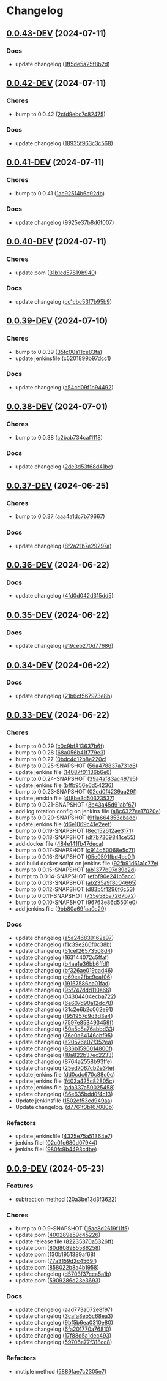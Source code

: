 # Changelog

## [0.0.43-DEV](https://github.com/klapertart/sample-app-maven-release/releases/tag/0.0.43-DEV) (2024-07-11)







### Docs

-  update changelog ([1ff5de5a25f8b2d](https://github.com/klapertart/sample-app-maven-release/commit//1ff5de5a25f8b2d))


## [0.0.42-DEV](https://github.com/klapertart/sample-app-maven-release/releases/tag/0.0.42-DEV) (2024-07-11)






### Chores

-  bump to 0.0.42 ([2cfd9ebc7c82475](https://github.com/klapertart/sample-app-maven-release/commit//2cfd9ebc7c82475))

### Docs

-  update changelog ([18935f963c3c568](https://github.com/klapertart/sample-app-maven-release/commit//18935f963c3c568))


## [0.0.41-DEV](https://github.com/klapertart/sample-app-maven-release/releases/tag/0.0.41-DEV) (2024-07-11)






### Chores

-  bump to 0.0.41 ([1ac92514b6c92db](https://github.com/klapertart/sample-app-maven-release/commit//1ac92514b6c92db))

### Docs

-  update changelog ([9925e37b8d6f007](https://github.com/klapertart/sample-app-maven-release/commit//9925e37b8d6f007))


## [0.0.40-DEV](https://github.com/klapertart/sample-app-maven-release/releases/tag/0.0.40-DEV) (2024-07-11)






### Chores

-  update pom ([31b1cd57819b940](https://github.com/klapertart/sample-app-maven-release/commit//31b1cd57819b940))

### Docs

-  update changelog ([cc1cbc53f7b95b9](https://github.com/klapertart/sample-app-maven-release/commit//cc1cbc53f7b95b9))


## [0.0.39-DEV](https://github.com/klapertart/sample-app-maven-release/releases/tag/0.0.39-DEV) (2024-07-10)






### Chores

-  bump to 0.0.39 ([35fc00a11ce83fa](https://github.com/klapertart/sample-app-maven-release/commit//35fc00a11ce83fa))
-  update jenkinsfile ([c5201899b97dcc1](https://github.com/klapertart/sample-app-maven-release/commit//c5201899b97dcc1))

### Docs

-  update changelog ([a54cd09f1b94492](https://github.com/klapertart/sample-app-maven-release/commit//a54cd09f1b94492))


## [0.0.38-DEV](https://github.com/klapertart/sample-app-maven-release/releases/tag/0.0.38-DEV) (2024-07-01)






### Chores

-  bump to 0.0.38 ([c2bab734caf1118](https://github.com/klapertart/sample-app-maven-release/commit//c2bab734caf1118))

### Docs

-  update changelog ([2de3d53f68d41bc](https://github.com/klapertart/sample-app-maven-release/commit//2de3d53f68d41bc))


## [0.0.37-DEV](https://github.com/klapertart/sample-app-maven-release/releases/tag/0.0.37-DEV) (2024-06-25)






### Chores

-  bump to 0.0.37 ([aaa4a1dc7b79667](https://github.com/klapertart/sample-app-maven-release/commit//aaa4a1dc7b79667))

### Docs

-  update changelog ([8f2a21b7e29297a](https://github.com/klapertart/sample-app-maven-release/commit//8f2a21b7e29297a))


## [0.0.36-DEV](https://github.com/klapertart/sample-app-maven-release/releases/tag/0.0.36-DEV) (2024-06-22)







### Docs

-  update changelog ([4fd0d042d315dd5](https://github.com/klapertart/sample-app-maven-release/commit//4fd0d042d315dd5))


## [0.0.35-DEV](https://github.com/klapertart/sample-app-maven-release/releases/tag/0.0.35-DEV) (2024-06-22)







### Docs

-  update changelog ([e19ceb270d77686](https://github.com/klapertart/sample-app-maven-release/commit//e19ceb270d77686))


## [0.0.34-DEV](https://github.com/klapertart/sample-app-maven-release/releases/tag/0.0.34-DEV) (2024-06-22)







### Docs

-  update changelog ([21b6cf567973e8b](https://github.com/klapertart/sample-app-maven-release/commit//21b6cf567973e8b))


## [0.0.33-DEV](https://github.com/klapertart/sample-app-maven-release/releases/tag/0.0.33-DEV) (2024-06-22)






### Chores

-  bump to 0.0.29 ([c0c9bf813637b6f](https://github.com/klapertart/sample-app-maven-release/commit//c0c9bf813637b6f))
-  bump to 0.0.28 ([68a056b41f779e3](https://github.com/klapertart/sample-app-maven-release/commit//68a056b41f779e3))
-  bump to 0.0.27 ([0bdc4d12b8e220c](https://github.com/klapertart/sample-app-maven-release/commit//0bdc4d12b8e220c))
-  bump to 0.0.25-SNAPSHOT ([56a478837a731d6](https://github.com/klapertart/sample-app-maven-release/commit//56a478837a731d6))
-  update jenkins file ([14087f01136b6e6](https://github.com/klapertart/sample-app-maven-release/commit//14087f01136b6e6))
-  bump to 0.0.24-SNAPSHOT ([39a4af83ac497e5](https://github.com/klapertart/sample-app-maven-release/commit//39a4af83ac497e5))
-  update jenkins file ([bffb956e6d54236](https://github.com/klapertart/sample-app-maven-release/commit//bffb956e6d54236))
-  bump to 0.0.23-SNAPSHOT ([02cd0f4239aa29f](https://github.com/klapertart/sample-app-maven-release/commit//02cd0f4239aa29f))
-  update jenskin file ([4f8be3d50323537](https://github.com/klapertart/sample-app-maven-release/commit//4f8be3d50323537))
-  bump to 0.0.21-SNAPSHOT ([3b43a45d91abf67](https://github.com/klapertart/sample-app-maven-release/commit//3b43a45d91abf67))
-  add log rotation config on jenkins file ([a8c6327ee17020e](https://github.com/klapertart/sample-app-maven-release/commit//a8c6327ee17020e))
-  bump to 0.0.20-SNAPSHOT ([9f1a664353ebadc](https://github.com/klapertart/sample-app-maven-release/commit//9f1a664353ebadc))
-  update jenkins file ([d6e1069c41e2eef](https://github.com/klapertart/sample-app-maven-release/commit//d6e1069c41e2eef))
-  bump to 0.0.19-SNAPSHOT ([8ec152612ae3171](https://github.com/klapertart/sample-app-maven-release/commit//8ec152612ae3171))
-  bump to 0.0.18-SNAPSHOT ([df7b7369841ce55](https://github.com/klapertart/sample-app-maven-release/commit//df7b7369841ce55))
-  add docker file ([484e141fb47deca](https://github.com/klapertart/sample-app-maven-release/commit//484e141fb47deca))
-  bump to 0.0.17-SNAPSHOT ([c914d50068e5c7f](https://github.com/klapertart/sample-app-maven-release/commit//c914d50068e5c7f))
-  bump to 0.0.16-SNAPSHOT ([05e0591fbd4bc0f](https://github.com/klapertart/sample-app-maven-release/commit//05e0591fbd4bc0f))
-  add build docker script on jenkins file ([92fb91d61a1c77e](https://github.com/klapertart/sample-app-maven-release/commit//92fb91d61a1c77e))
-  bump to 0.0.15-SNAPSHOT ([ab1377b97d39e2d](https://github.com/klapertart/sample-app-maven-release/commit//ab1377b97d39e2d))
-  bumpt to 0.0.14-SNAPSHOT ([efbf90e241b5acc](https://github.com/klapertart/sample-app-maven-release/commit//efbf90e241b5acc))
-  bump to 0.0.13-SNAPSHOT ([ab235a9f8c04665](https://github.com/klapertart/sample-app-maven-release/commit//ab235a9f8c04665))
-  bump to 0.0.12-SNAPSHOT ([d83b5f1296f6c53](https://github.com/klapertart/sample-app-maven-release/commit//d83b5f1296f6c53))
-  bump to 0.0.11-SNAPSHOT ([735e585a7267b72](https://github.com/klapertart/sample-app-maven-release/commit//735e585a7267b72))
-  bump to 0.0.10-SNAPSHOT ([96763e86d5501e0](https://github.com/klapertart/sample-app-maven-release/commit//96763e86d5501e0))
-  add jenkins file ([9bb80a69faa0c29](https://github.com/klapertart/sample-app-maven-release/commit//9bb80a69faa0c29))

### Docs

-  update changelog ([a5a246839162e97](https://github.com/klapertart/sample-app-maven-release/commit//a5a246839162e97))
-  update changelog ([f1c39e266f0c38b](https://github.com/klapertart/sample-app-maven-release/commit//f1c39e266f0c38b))
-  update changelog ([51cef26573508d4](https://github.com/klapertart/sample-app-maven-release/commit//51cef26573508d4))
-  update changelog ([163144072c5ffaf](https://github.com/klapertart/sample-app-maven-release/commit//163144072c5ffaf))
-  update changelog ([b4ae1e36bb6ffdf](https://github.com/klapertart/sample-app-maven-release/commit//b4ae1e36bb6ffdf))
-  update changelog ([bf326ae019cad46](https://github.com/klapertart/sample-app-maven-release/commit//bf326ae019cad46))
-  update changelog ([c69ea2fbc9eaf06](https://github.com/klapertart/sample-app-maven-release/commit//c69ea2fbc9eaf06))
-  update changelog ([19167586ea01fad](https://github.com/klapertart/sample-app-maven-release/commit//19167586ea01fad))
-  update changelog ([95f747ddd110a66](https://github.com/klapertart/sample-app-maven-release/commit//95f747ddd110a66))
-  update changelog ([04304404ecba722](https://github.com/klapertart/sample-app-maven-release/commit//04304404ecba722))
-  update changelog ([6e607d90a12dc78](https://github.com/klapertart/sample-app-maven-release/commit//6e607d90a12dc78))
-  update changelog ([31c2e6b2c062e91](https://github.com/klapertart/sample-app-maven-release/commit//31c2e6b2c062e91))
-  update changelog ([f951957d9d3d3e4](https://github.com/klapertart/sample-app-maven-release/commit//f951957d9d3d3e4))
-  update changelog ([7597e853493459f](https://github.com/klapertart/sample-app-maven-release/commit//7597e853493459f))
-  update changelog ([50a5c8a76abbd33](https://github.com/klapertart/sample-app-maven-release/commit//50a5c8a76abbd33))
-  update changelog ([76e0a64146cbf95](https://github.com/klapertart/sample-app-maven-release/commit//76e0a64146cbf95))
-  update changelog ([e20576e07f352ea](https://github.com/klapertart/sample-app-maven-release/commit//e20576e07f352ea))
-  update changelog ([836b1596014806f](https://github.com/klapertart/sample-app-maven-release/commit//836b1596014806f))
-  update changelog ([18a822b37ec2233](https://github.com/klapertart/sample-app-maven-release/commit//18a822b37ec2233))
-  update changelog ([8764a2558b93ffe](https://github.com/klapertart/sample-app-maven-release/commit//8764a2558b93ffe))
-  update changelog ([25ed7067cb2e34e](https://github.com/klapertart/sample-app-maven-release/commit//25ed7067cb2e34e))
-  update jenkins file ([dd0cdc670c88c0c](https://github.com/klapertart/sample-app-maven-release/commit//dd0cdc670c88c0c))
-  update jenkins file ([f403a425c82805c](https://github.com/klapertart/sample-app-maven-release/commit//f403a425c82805c))
-  update jenkins file ([ada337a50025458](https://github.com/klapertart/sample-app-maven-release/commit//ada337a50025458))
-  update changelog ([86e635bdd0f4c13](https://github.com/klapertart/sample-app-maven-release/commit//86e635bdd0f4c13))
-  Update jenkinsfile ([1502cf53cd949aa](https://github.com/klapertart/sample-app-maven-release/commit//1502cf53cd949aa))
-  Update changelog. ([d7761f3b167080b](https://github.com/klapertart/sample-app-maven-release/commit//d7761f3b167080b))

### Refactors

-  update jenkinsfile ([4325e75a51364e7](https://github.com/klapertart/sample-app-maven-release/commit//4325e75a51364e7))
-  jenkins filel ([02c01c680d07944](https://github.com/klapertart/sample-app-maven-release/commit//02c01c680d07944))
-  jenkins filel ([980fc9b4493cdbe](https://github.com/klapertart/sample-app-maven-release/commit//980fc9b4493cdbe))

## [0.0.9-DEV](https://github.com/klapertart/sample-app-maven-release/releases/tag/0.0.9-DEV) (2024-05-23)



### Features

-  subtraction method ([20a3be13d3f3622](https://github.com/klapertart/sample-app-maven-release/commit//20a3be13d3f3622))



### Chores

-  bump to 0.0.9-SNAPSHOT ([15ac8d2619f11f5](https://github.com/klapertart/sample-app-maven-release/commit//15ac8d2619f11f5))
-  update pom ([400289e59c45226](https://github.com/klapertart/sample-app-maven-release/commit//400289e59c45226))
-  update release file ([82235370a5326ff](https://github.com/klapertart/sample-app-maven-release/commit//82235370a5326ff))
-  update pom ([80d808985586258](https://github.com/klapertart/sample-app-maven-release/commit//80d808985586258))
-  update pom ([130b1951389af68](https://github.com/klapertart/sample-app-maven-release/commit//130b1951389af68))
-  update pom ([77a3159d2c4569f](https://github.com/klapertart/sample-app-maven-release/commit//77a3159d2c4569f))
-  update pom ([858022b8a4b1958](https://github.com/klapertart/sample-app-maven-release/commit//858022b8a4b1958))
-  update changelog ([d5703f37cca5a1b](https://github.com/klapertart/sample-app-maven-release/commit//d5703f37cca5a1b))
-  update pom ([5909286d23e3693](https://github.com/klapertart/sample-app-maven-release/commit//5909286d23e3693))

### Docs

-  update chengelog ([aad773a072e8f97](https://github.com/klapertart/sample-app-maven-release/commit//aad773a072e8f97))
-  update changelog ([3cafa8eb5c68ea3](https://github.com/klapertart/sample-app-maven-release/commit//3cafa8eb5c68ea3))
-  update changelog ([9bf5b6ea0310e80](https://github.com/klapertart/sample-app-maven-release/commit//9bf5b6ea0310e80))
-  update changelog ([6fa201770a76810](https://github.com/klapertart/sample-app-maven-release/commit//6fa201770a76810))
-  update changelog ([17f88d5a1dec493](https://github.com/klapertart/sample-app-maven-release/commit//17f88d5a1dec493))
-  update changelog ([59706e77f318cc8](https://github.com/klapertart/sample-app-maven-release/commit//59706e77f318cc8))

### Refactors

-  mutiple method ([5889fae7c2305e7](https://github.com/klapertart/sample-app-maven-release/commit//5889fae7c2305e7))

